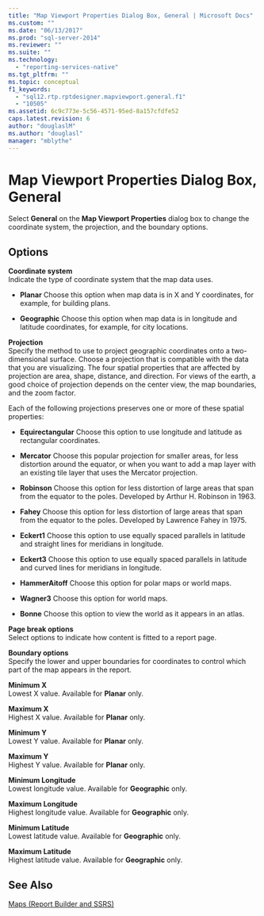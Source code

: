 ```yaml
---
title: "Map Viewport Properties Dialog Box, General | Microsoft Docs"
ms.custom: ""
ms.date: "06/13/2017"
ms.prod: "sql-server-2014"
ms.reviewer: ""
ms.suite: ""
ms.technology: 
  - "reporting-services-native"
ms.tgt_pltfrm: ""
ms.topic: conceptual
f1_keywords: 
  - "sql12.rtp.rptdesigner.mapviewport.general.f1"
  - "10505"
ms.assetid: 6c9c773e-5c56-4571-95ed-8a157cfdfe52
caps.latest.revision: 6
author: "douglaslM"
ms.author: "douglasl"
manager: "mblythe"
---
```

# Map Viewport Properties Dialog Box, General
  Select **General** on the **Map Viewport Properties** dialog box to change the coordinate system, the projection, and the boundary options.  
  
## Options  
 **Coordinate system**  
 Indicate the type of coordinate system that the map data uses.  
  
-   **Planar** Choose this option when map data is in X and Y coordinates, for example, for building plans.  
  
-   **Geographic** Choose this option when map data is in longitude and latitude coordinates, for example, for city locations.  
  
 **Projection**  
 Specify the method to use to project geographic coordinates onto a two-dimensional surface. Choose a projection that is compatible with the data that you are visualizing. The four spatial properties that are affected by projection are area, shape, distance, and direction. For views of the earth, a good choice of projection depends on the center view, the map boundaries, and the zoom factor.  
  
 Each of the following projections preserves one or more of these spatial properties:  
  
-   **Equirectangular** Choose this option to use longitude and latitude as rectangular coordinates.  
  
-   **Mercator** Choose this popular projection for smaller areas, for less distortion around the equator, or when you want to add a map layer with an existing tile layer that uses the Mercator projection.  
  
-   **Robinson** Choose this option for less distortion of large areas that span from the equator to the poles. Developed by Arthur H. Robinson in 1963.  
  
-   **Fahey** Choose this option for less distortion of large areas that span from the equator to the poles. Developed by Lawrence Fahey in 1975.  
  
-   **Eckert1** Choose this option to use equally spaced parallels in latitude and straight lines for meridians in longitude.  
  
-   **Eckert3** Choose this option to use equally spaced parallels in latitude and curved lines for meridians in longitude.  
  
-   **HammerAitoff** Choose this option for polar maps or world maps.  
  
-   **Wagner3** Choose this option for world maps.  
  
-   **Bonne** Choose this option to view the world as it appears in an atlas.  
  
 **Page break options**  
 Select options to indicate how content is fitted to a report page.  
  
 **Boundary options**  
 Specify the lower and upper boundaries for coordinates to control which part of the map appears in the report.  
  
 **Minimum X**  
 Lowest X value. Available for **Planar** only.  
  
 **Maximum X**  
 Highest X value. Available for **Planar** only.  
  
 **Minimum Y**  
 Lowest Y value. Available for **Planar** only.  
  
 **Maximum Y**  
 Highest Y value. Available for **Planar** only.  
  
 **Minimum Longitude**  
 Lowest longitude value. Available for **Geographic** only.  
  
 **Maximum Longitude**  
 Highest longitude value. Available for **Geographic** only.  
  
 **Minimum Latitude**  
 Lowest latitude value. Available for **Geographic** only.  
  
 **Maximum Latitude**  
 Highest latitude value. Available for **Geographic** only.  
  
## See Also  
 [Maps &#40;Report Builder and SSRS&#41;](report-design/maps-report-builder-and-ssrs.md)  
  
  